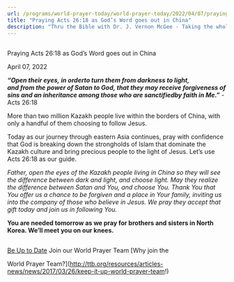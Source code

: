 ```yaml
---
url: /programs/world-prayer-today/world-prayer-today/2022/04/07/praying-acts-26-18-as-god-s-word-goes-out-in-china
title: "Praying Acts 26:18 as God’s Word goes out in China"
description: "Thru the Bible with Dr. J. Vernon McGee - Taking the whole Word to the whole world"
---
```







## 
 Praying Acts 26:18 as God’s Word goes out in China


April 07, 2022




***“Open their eyes, in order******to turn them from darkness to light, and from the power of Satan to God, that they may receive forgiveness of sins and an inheritance among those who are sanctifiedby faith in Me.”*** -Acts 26:18

More than two million Kazakh people live within the borders of China, with only a handful of them choosing to follow Jesus.

Today as our journey through eastern Asia continues, pray with confidence that God is breaking down the strongholds of Islam that dominate the Kazakh culture and bring precious people to the light of Jesus. Let’s use Acts 26:18 as our guide. 

*Father, open the eyes of the Kazakh people living in China so they will see the difference between dark and light, and choose light. May they realize the difference between Satan and You, and choose You. Thank You that You offer us a chance to be forgiven and a place in Your family, inviting us into the company of those who believe in Jesus. We pray they accept that gift today and join us in following You.*

**You are needed tomorrow as we pray for brothers and sisters in North Korea. We’ll meet you on our knees.**







## 




[Be Up to Date](http://feeds.feedburner.com/WorldPrayerToday "World Prayer Today RSS Feed")
Join our World Prayer Team
[Why join the  

World Prayer Team?](http://ttb.org/resources/articles-news/news/2017/03/26/keep-it-up-world-prayer-team!)




